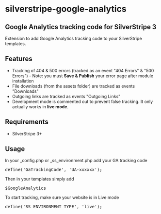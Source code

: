 # silverstripe-google-analytics

## Google Analytics tracking code for SilverStripe 3
Extension to add Google Analytics tracking code to your SilverStripe templates.

## Features
* Tracking of 404 & 500 errors (tracked as an event "404 Errors" & "500 Errors") - Note: you must **Save & Publish** your error page after module installation
* File downloads (from the assets folder) are tracked as events "Downloads"
* Outgoing links are tracked as events "Outgoing Links"
* Development mode is commented out to prevent false tracking. It only actually works in **live mode**.

## Requirements
* SilverStripe 3+

## Usage
In your _config.php or _ss_environment.php add your GA tracking code
<pre>define('GaTrackingCode', 'UA-xxxxxx');</pre>

Then in your templates simply add
<pre>$GoogleAnalytics</pre>

To start tracking, make sure your website is in Live mode
<pre>define('SS_ENVIRONMENT_TYPE', 'live');</pre>
